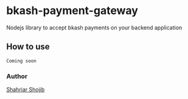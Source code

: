 # bkash-payment-gateway

Nodejs library to accept bkash payments on your backend application

## How to use

`Coming soon`

### Author

[Shahriar Shojib](https://github.com/shahriar-shojib)
